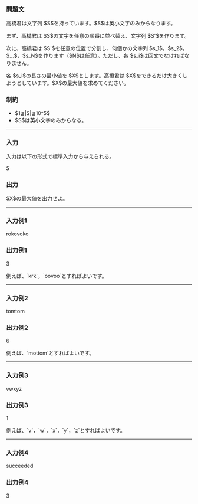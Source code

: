 
<div>

<section>

### **問題文**

<p>
高橋君は文字列 $S$を持っています。$S$は英小文字のみからなります。
</p>

<p>
まず、高橋君は $S$の文字を任意の順番に並べ替え、文字列 $S'$を作ります。
</p>

<p>
次に、高橋君は $S'$を任意の位置で分割し、何個かの文字列 $s_1$，$s_2$，$...$，$s_N$を作ります（$N$は任意）。ただし、各 $s_i$は回文でなければなりません。
</p>

<p>
各 $s_i$の長さの最小値を $X$とします。高橋君は $X$をできるだけ大きくしようとしています。$X$の最大値を求めてください。
</p>

</section>

<section>

### **制約**

<ul>

<li>
$1≦|S|≦10^5$
</li>

<li>
$S$は英小文字のみからなる。
</li>

</ul>

</section>

---

<div>

<section>

### **入力**

<p>
入力は以下の形式で標準入力から与えられる。
</p>

<div>

$S$
</div>

</section>

<section>

### **出力**

<p>
$X$の最大値を出力せよ。
</p>

</section>

</div>

---

<section>

### **入力例1**

<div>

rokovoko

</div>

</section>

<section>

### **出力例1**

<div>

3

</div>

<p>
例えば、`krk`，`oovoo`とすればよいです。
</p>

</section>

---

<section>

### **入力例2**

<div>

tomtom

</div>

</section>

<section>

### **出力例2**

<div>

6

</div>

<p>
例えば、`mottom`とすればよいです。
</p>

</section>

---

<section>

### **入力例3**

<div>

vwxyz

</div>

</section>

<section>

### **出力例3**

<div>

1

</div>

<p>
例えば、`v`，`w`，`x`，`y`，`z`とすればよいです。
</p>

</section>

---

<section>

### **入力例4**

<div>

succeeded

</div>

</section>

<section>

### **出力例4**

<div>

3

</div>

</section>

</div>
